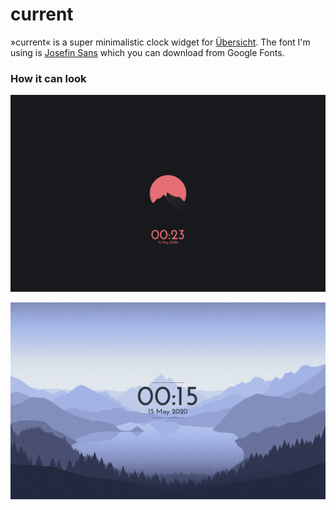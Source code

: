 # current

»current« is a super minimalistic clock widget for [Übersicht](https://github.com/felixhageloh/uebersicht). The font I'm using is [Josefin Sans](https://fonts.google.com/specimen/Josefin+Sans) which you can download from Google Fonts.



### How it can look

![alt text](https://github.com/andreasgrafen/current/blob/master/screenshots/bloodmoon.jpg?raw=true)

![alt text](https://github.com/andreasgrafen/current/blob/master/screenshots/nord.jpg?raw=true)
